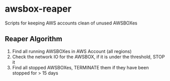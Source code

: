 # awsbox-reaper

Scripts for keeping AWS accounts clean of unused AWSBOXes

## Reaper Algorithm

1. Find all running AWSBOXes in AWS Account (all regions)
1. Check the network IO for the AWSBOX, if it is under the threshold, STOP it
1. Find all stopped AWSBOXes, TERMINATE them if they have been stopped for > 15 days

